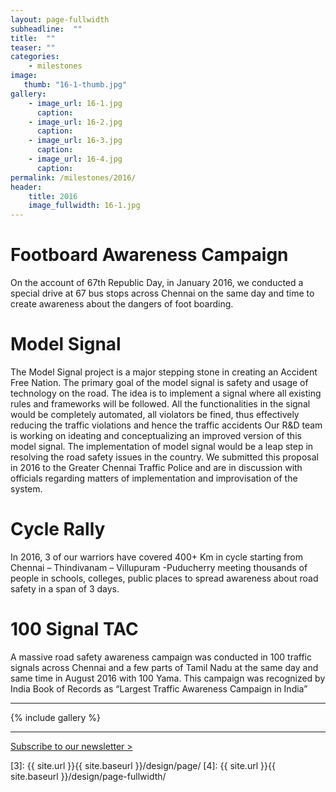 ```yaml
---
layout: page-fullwidth
subheadline:  ""
title:  ""
teaser: ""
categories:
    - milestones
image:
   thumb: "16-1-thumb.jpg"
gallery:
    - image_url: 16-1.jpg
      caption: 
    - image_url: 16-2.jpg
      caption: 
    - image_url: 16-3.jpg
      caption: 
    - image_url: 16-4.jpg
      caption:  
permalink: /milestones/2016/
header:
    title: 2016
    image_fullwidth: 16-1.jpg
---
```

# Footboard Awareness Campaign

On the account of 67th Republic Day, in January 2016, we conducted a special drive at 67 bus stops across Chennai on the same day and time to create awareness about the dangers of foot boarding.

# Model Signal

The Model Signal project is a major stepping stone in creating an Accident Free Nation. The primary goal of the model signal is safety and usage of technology on the road. The idea is to implement a signal where all existing rules and frameworks will be followed. All the functionalities in the signal would be completely automated, all violators be fined, thus effectively reducing the traffic violations and hence the traffic accidents Our R&D team is working on ideating and conceptualizing an improved version of this model signal. The implementation of model signal would be a leap step in resolving the road safety issues in the country. We submitted this proposal in 2016 to the Greater Chennai Traffic Police and are in discussion with officials regarding matters of implementation and improvisation of the system.

# Cycle Rally

In 2016, 3 of our warriors have covered 400+ Km in cycle starting from Chennai – Thindivanam – Villupuram -Puducherry meeting thousands of people in schools, colleges, public places to spread awareness about road safety in a span of 3 days.

# 100 Signal TAC

A massive road safety awareness campaign was conducted in 100 traffic signals across Chennai and a few parts of Tamil Nadu at the same day and same time in August 2016 with 100 Yama. This campaign was recognized by India Book of Records as “Largest Traffic Awareness Campaign in India”<br>

<hr>

{% include gallery %}

<hr>

<a class="radius button small" href="https://forms.gle/9n5TKAfcby4JceYN9">Subscribe to our newsletter > </a>


 [1]: http://foundation.zurb.com/docs/components/clearing.html
 [2]: http://foundation.zurb.com/docs/components/block_grid.html
 [3]: {{ site.url }}{{ site.baseurl }}/design/page/
 [4]: {{ site.url }}{{ site.baseurl }}/design/page-fullwidth/
